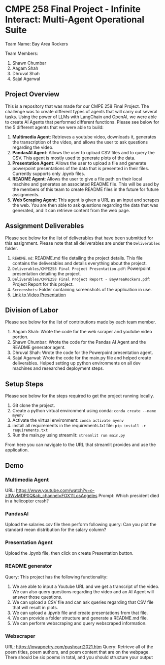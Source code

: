 # CMPE 258 Final Project - Infinite Interact: Multi-Agent Operational Suite

Team Name: Bay Area Rockers

Team Members:

1. Shawn Chumbar
2. Aagam Shah
3. Dhruval Shah
4. Sajal Agarwal

## Project Overview

This is a repository that was made for our CMPE 258 Final Project. The challenge was to create different types of agents that will carry out several tasks. Using the power of LLMs with LangChain and OpenAI, we were able to create AI Agents that performed different functions. Please see below for the 5 different agents that we were able to build:

1. **Multimedia Agent**: Retrieves a youtube video, downloads it, generates the transcription of the video, and allows the user to ask questions regarding the video.
2. **PandasAI Agent**: Allows the user to upload CSV files and to query the CSV. This agent is mostly used to generate plots of the data.
3. **Presentation Agent**: Allows the user to upload a file and generate powerpoint presentations of the data that is presented in their files. Currently supports only .ipynb files.
4. **README Agent**: Allows the user to give a file path on their local machine and generates an associated README file. This will be used by the members of this team to create README files in the future for future assignments.
5. **Web Scraping Agent**: This agent is given a URL as an input and scrapes the web. You are then able to ask questions regarding the data that was generated, and it can retrieve content from the web page.

## Assignment Deliverables

Please see below for the list of deliverables that have been submitted for this assignment. Please note that all deliverables are under the `Deliverables` folder.

1. `README.md`: README.md file detailing the project details. This file contains the deliverables and details everything about the project.
2. `Deliverables/CMPE258 Final Project Presentation.pdf`: Powerpoint presentation detailing the project.
3. `Deliverables/CMPE258 Final Project Report - BayAreaRockers.pdf`: Project Report for this project.
4. `Screenshots`: Folder containing screenshots of the application in use.
5. [Link to Video Presentation](youtube.com)

## Division of Labor

Please see below for the list of contributions made by each team member.

1. Aagam Shah: Wrote the code for the web scraper and youtube video portion.
2. Shawn Chumbar: Wrote the code for the Pandas AI Agent and the README generator agent.
3. Dhruval Shah: Wrote the code for the Powerpoint presentation agent.
4. Sajal Agarwal: Wrote the code for the main.py file and helped create deliverables. Helped setting up python environments on all dev machines and researched deployment steps.

## Setup Steps

Please see below for the steps required to get the project running locally.

1. Git clone the project.
2. Create a python virtual environment using conda: `conda create --name myenv`
3. Activate the virtual environment: `conda activate myenv`
4. install all requirements in the requirements.txt file: `pip install -r requirements.txt`
5. Run the main.py using streamlit: `streamlit run main.py`

From here you can navigate to the URL that streamlit provides and use the application.

## Demo

### Multimedia Agent

URL: https://www.youtube.com/watch?v=o-z3WvMDP0Q&ab_channel=FOX11LosAngeles
Prompt: Which president died in a helicopter crash?

### PandasAI

Upload the salaries.csv file then perform following query:
Can you plot the standard mean distribution for the salary column?

### Presentation Agent

Upload the .ipynb file, then click on create Presentation button.

### README generator

Query:
This project has the following functionality:

1. We are able to input a Youtube URL and we get a transcript of the video. We can also query questions regarding the video and an AI Agent will answer those questions.
2. We can upload a CSV file and can ask queries regarding that CSV file that will result in plots. 
3. We can upload a .ipynb file and create presentations from that file.
4. We can provide a folder structure and generate a README.md file.
5. We can perform webscraping and query webscraped information.

### Webscraper

URL: https://iowapoetry.com/pushcart2021.htm
Query: Retrieve all of the poem titles, poem authors, and poem content that are on the webpage. There should be six poems in total, and you should structure your output